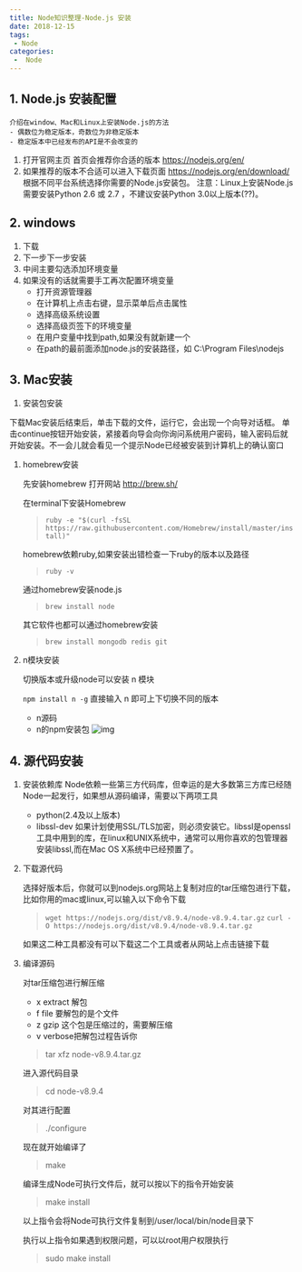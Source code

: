 ```yaml
---
title: Node知识整理-Node.js 安装
date: 2018-12-15
tags:
 - Node
categories:
 -  Node
---
```


## 1. Node.js 安装配置

```
介绍在window、Mac和Linux上安装Node.js的方法
- 偶数位为稳定版本，奇数位为非稳定版本
- 稳定版本中已经发布的API是不会改变的
```

1. 打开官网主页 首页会推荐你合适的版本 https://nodejs.org/en/
2. 如果推荐的版本不合适可以进入下载页面 https://nodejs.org/en/download/ 根据不同平台系统选择你需要的Node.js安装包。 注意：Linux上安装Node.js需要安装Python 2.6 或 2.7 ，不建议安装Python 3.0以上版本(??)。

## 2. windows

1. 下载
2. 下一步下一步安装
3. 中间主要勾选添加环境变量
4. 如果没有的话就需要手工再次配置环境变量
   - 打开资源管理器
   - 在计算机上点击右键，显示菜单后点击属性
   - 选择高级系统设置
   - 选择高级页签下的环境变量
   - 在用户变量中找到path,如果没有就新建一个
   - 在path的最前面添加node.js的安装路径，如 C:\Program Files\nodejs

## 3. Mac安装

1. 安装包安装

下载Mac安装后结束后，单击下载的文件，运行它，会出现一个向导对话框。 单击continue按钮开始安装，紧接着向导会向你询问系统用户密码，输入密码后就开始安装。不一会儿就会看见一个提示Node已经被安装到计算机上的确认窗口

1. homebrew安装

   先安装homebrew 打开网站 http://brew.sh/

   在terminal下安装Homebrew

   > `ruby -e "$(curl -fsSL https://raw.githubusercontent.com/Homebrew/install/master/install)"`

   homebrew依赖ruby,如果安装出错检查一下ruby的版本以及路径

   > `ruby -v`

   通过homebrew安装node.js

   > `brew install node`

   其它软件也都可以通过homebrew安装

   > `brew install mongodb redis git`

2. n模块安装

   切换版本或升级node可以安装 n 模块

   `npm install n -g`
   直接输入 n 即可上下切换不同的版本

   - n源码
   - n的npm安装包
     ![img](https://wang.icey.cc/document/node/images/n.gif)

## 4. 源代码安装

1. 安装依赖库 Node依赖一些第三方代码库，但幸运的是大多数第三方库已经随Node一起发行，如果想从源码编译，需要以下两项工具

   - python(2.4及以上版本)
   - libssl-dev 如果计划使用SSL/TLS加密，则必须安装它。libssl是openssl工具中用到的库，在linux和UNIX系统中，通常可以用你喜欢的包管理器安装libssl,而在Mac OS X系统中已经预置了。

2. 下载源代码

   选择好版本后，你就可以到nodejs.org网站上复制对应的tar压缩包进行下载，比如你用的mac或linux,可以输入以下命令下载

   > `wget https://nodejs.org/dist/v8.9.4/node-v8.9.4.tar.gz`
   > `curl -O https://nodejs.org/dist/v8.9.4/node-v8.9.4.tar.gz`

   如果这二种工具都没有可以下载这二个工具或者从网站上点击链接下载

3. 编译源码

   对tar压缩包进行解压缩

   - x extract 解包
   - f file 要解包的是个文件
   - z gzip 这个包是压缩过的，需要解压缩
   - v verbose把解包过程告诉你

   > tar xfz node-v8.9.4.tar.gz

   进入源代码目录

   > cd node-v8.9.4

   对其进行配置

   > ./configure

   现在就开始编译了

   > make

   编译生成Node可执行文件后，就可以按以下的指令开始安装

   > make install

   以上指令会将Node可执行文件复制到/user/local/bin/node目录下

   执行以上指令如果遇到权限问题，可以以root用户权限执行

   > sudo make install